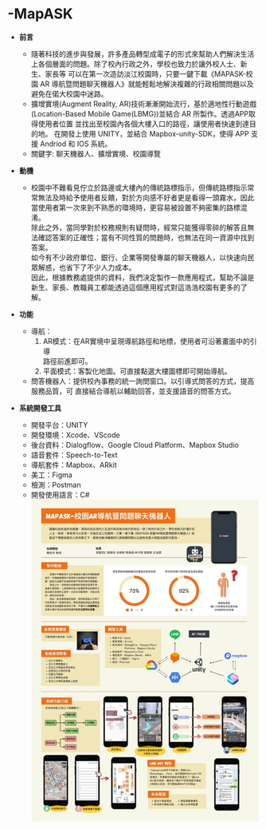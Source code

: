 # -MapASK
* **前言**
  * 隨著科技的進步與發展，許多產品轉型成電子的形式來幫助人們解決生活上各個層面的問題。除了校內行政之外，學校也致力於讓外校人士、新生、家長等
可以在第一次造訪淡江校園時，只要一鍵下載《MAPASK-校園 AR 導航暨問題聊天機器人》就能輕鬆地解決複雜的行政相關問題以及避免在偌大校園中迷路。  
  * 擴增實境(Augment Reality, AR)技術漸漸開始流行，基於適地性行動遊戲(Location-Based Mobile Game(LBMG))並結合 AR 所製作。透過APP取得使用者位置
並找出至校園內各個大樓入口的路徑，讓使用者快速到達目的地。
在開發上使用 UNITY，並結合 Mapbox-unity-SDK，使得 APP 支援 Andriod 和 IOS
系統。  
  * 關鍵字: 聊天機器人、擴增實境、校園導覽
* **動機**
   * 校園中不難看見佇立於路邊或大樓內的傳統路標指示，但傳統路標指示常常無法及時給予使用者反饋，對於方向感不好者更是看得一頭霧水，因此當使用者第一次來到不熟悉的環境時，更容易被設置不夠密集的路標混淆。  
除此之外，當同學對於校務規則有疑問時，經常只能獲得零碎的解答且無法確認答案的正確性；當有不同性質的問題時，也無法在同一資源中找到答案。  
如今有不少政府單位、銀行、企業等開發專屬的聊天機器人，以快速向民眾解惑，也省下了不少人力成本。   
因此，根據教務處提供的資料，我們決定製作一款應用程式，幫助不論是新生、家長、教職員工都能透過這個應用程式對這浩浩校園有更多的了解。


* **功能**
     * 導航：
         1. AR模式：在AR實境中呈現導航路徑和地標，使用者可沿著畫面中的引導                   
                             路徑前進即可。
         2. 平面模式：客製化地圖。可直接點選大樓圖標即可開始導航。
     * 問答機器人：提供校內事務的統一詢問窗口。以引導式問答的方式，提高服務品質，可
         直接結合導航以輔助回答，並支援語音的問答方式。
* **系統開發工具**
     * 開發平台：UNITY
     * 開發環境：Xcode、VScode
     * 後台資料：Dialogflow、Google Cloud Platform、Mapbox Studio
     * 語音套件：Speech-to-Text
     * 導航套件：Mapbox、ARkit
     * 美工：Figma
     * 檢測：Postman
     * 開發使用語言：C#  
![image](S__191594498.jpg)
